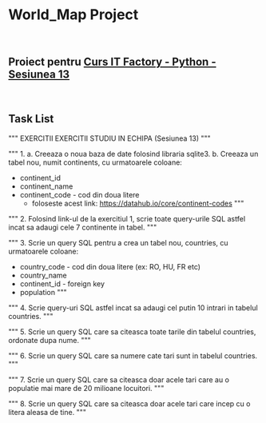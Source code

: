 # World_Map Project

<br>

## Proiect pentru [Curs IT Factory - Python - Sesiunea 13](https://github.com/RomulusMirauta/CursPython_PYTA20/tree/main/sesiunea_13)

<br>

## Task List

"""
EXERCITII EXERCITII STUDIU IN ECHIPA (Sesiunea 13)
"""


"""
1.
a. Creeaza o noua baza de date folosind libraria sqlite3.
b. Creeaza un tabel nou, numit continents, cu urmatoarele coloane:
- continent_id
- continent_name
- continent_code - cod din doua litere
    - foloseste acest link: https://datahub.io/core/continent-codes
"""


"""
2. Folosind link-ul de la exercitiul 1, scrie toate query-urile SQL
astfel incat sa adaugi cele 7 continente in tabel.
"""


"""
3. Scrie un query SQL pentru a crea un tabel nou, countries, cu urmatoarele
coloane:
- country_code - cod din doua litere (ex: RO, HU, FR etc)
- country_name
- continent_id - foreign key
- population
"""


"""
4. Scrie query-uri SQL astfel incat sa adaugi cel putin 10
intrari in tabelul countries.
"""


"""
5. Scrie un query SQL care sa citeasca toate tarile din tabelul countries,
ordonate dupa nume.
"""


"""
6. Scrie un query SQL care sa numere cate tari sunt in tabelul countries.
"""


"""
7. Scrie un query SQL care sa citeasca doar acele tari care au o populatie
mai mare de 20 milioane locuitori.
"""


"""
8. Scrie un query SQL care sa citeasca doar acele tari care incep cu
o litera aleasa de tine.
"""
